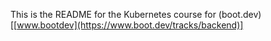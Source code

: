 This is the README for the Kubernetes course for (boot.dev)[[www.bootdev](https://www.boot.dev/tracks/backend)]